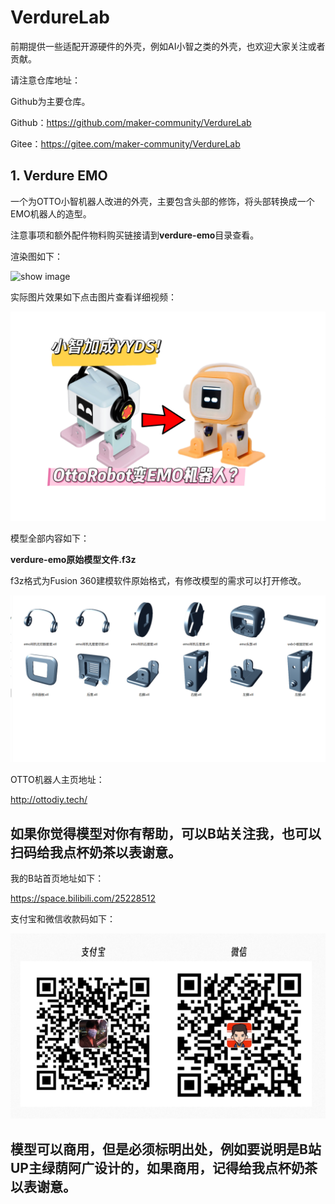 # VerdureLab
前期提供一些适配开源硬件的外壳，例如AI小智之类的外壳，也欢迎大家关注或者贡献。

请注意仓库地址：

Github为主要仓库。

Github：https://github.com/maker-community/VerdureLab

Gitee：https://gitee.com/maker-community/VerdureLab

## 1. Verdure EMO

一个为OTTO小智机器人改进的外壳，主要包含头部的修饰，将头部转换成一个EMO机器人的造型。

注意事项和额外配件物料购买链接请到**verdure-emo**目录查看。

渲染图如下：

![show image](/verdure-emo/images/show-image.png)

实际图片效果如下点击图片查看详细视频：

[![B站视频演示链接](/verdure-emo/images/otto-emo.jpg)](https://www.bilibili.com/video/BV1gpL6z9E5N/)

模型全部内容如下：

**verdure-emo原始模型文件.f3z**

f3z格式为Fusion 360建模软件原始格式，有修改模型的需求可以打开修改。

![show image](/verdure-emo/images/model-image.png)

OTTO机器人主页地址：

http://ottodiy.tech/

## 如果你觉得模型对你有帮助，可以B站关注我，也可以扫码给我点杯奶茶以表谢意。

我的B站首页地址如下：

https://space.bilibili.com/25228512

支付宝和微信收款码如下：

![zanzhu](/images/zanzhu.png)

## 模型可以商用，但是必须标明出处，例如要说明是B站UP主绿荫阿广设计的，如果商用，记得给我点杯奶茶以表谢意。





